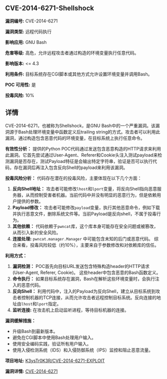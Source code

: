 ## CVE-2014-6271-Shellshock

**漏洞编号:** CVE-2014-6271

**漏洞类型:** 远程代码执行

**影响应用:** GNU Bash

**危害等级:** 高危，允许远程攻击者通过构造的环境变量执行任意代码。

**影响版本:** <= 4.3

**利用条件:** 目标系统存在CGI脚本或其他方式允许设置环境变量并调用Bash。

**POC 可用性:** 是

**投毒风险:** 10%

## 详情

CVE-2014-6271，也被称为Shellshock，是GNU Bash中的一个严重漏洞。该漏洞源于Bash处理环境变量中函数定义后trailing string的方式。攻击者可以利用此漏洞，通过构造包含恶意代码的环境变量，在目标系统上执行任意命令。

**有效性分析：**
提供的Python POC代码通过发送包含恶意构造的HTTP请求来利用此漏洞。它首先尝试通过User-Agent、Referer和Cookie头注入测试payload来检测漏洞是否存在，测试Payload特征是会输出特定字符串，验证是否可以执行代码，存在漏洞后再注入包含反向Shell的payload来利用该漏洞。

**投毒风险分析：**
代码存在潜在的投毒风险，主要体现在以下几个方面：
1.  **反向Shell地址：** 攻击者可能修改`lhost`和`lport`变量，将反向Shell指向恶意服务器，从而控制受害者机器。当前代码中并没有明显的恶意行为，但是依赖用户提供的参数。
2.  **Payload修改：** 攻击者可能修改`payload`变量，执行其他恶意命令，例如下载并执行恶意文件，删除系统文件等。当前Payload是反向shell，不属于投毒行为。
3.  **其他依赖：** 代码依赖于`pwncat`库，这个库本身可能存在安全问题或被篡改，从而引入新的安全风险。
4. **连接处理:** `pwncat.manager.Manager` 中可能包含未知的后门或恶意代码。 
综合来看，投毒风险较低（约10%），主要来自于参数修改和对依赖库的信任。

**利用方式：**
1.  **漏洞检测：**  POC首先向目标URL发送包含特殊构造header的HTTP请求(User-Agent, Referer, Cookie)。 这些header中包含恶意的Bash函数定义。
2.  **命令执行：**  如果目标系统存在漏洞，Bash在解析这些环境变量时，会执行注入的恶意代码。
3.  **反向Shell：**  利用代码中，注入的Payload为反向Shell，建立从目标系统到攻击者控制机器的TCP连接，从而允许攻击者远程控制目标系统。反向连接的地址由`lhost`和`lport`指定。
4. **监听连接:** 在攻击机上启动监听进程，等待目标机器的连接。

**漏洞缓解措施：**
*   升级Bash到最新版本。
*   避免在CGI脚本中使用Bash处理用户输入。
*   使用安全编码实践，验证所有用户输入。
*   使用入侵检测系统（IDS）和入侵防御系统（IPS）监控和阻止恶意流量。

**项目地址:** [K3ysTr0K3R/CVE-2014-6271-EXPLOIT](https://github.com/K3ysTr0K3R/CVE-2014-6271-EXPLOIT)

**漏洞详情:** [CVE-2014-6271](https://nvd.nist.gov/vuln/detail/CVE-2014-6271)